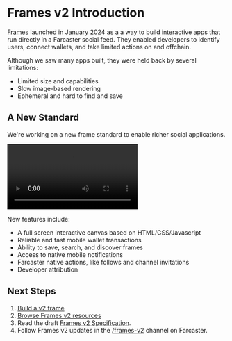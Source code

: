# Frames v2 Introduction

[Frames](../index.md) launched in January 2024 as a a way to build interactive apps that run directly in a Farcaster social feed. They enabled developers to identify users, connect wallets, and take limited actions on and offchain.

Although we saw many apps built, they were held back by several limitations:

- Limited size and capabilities
- Slow image-based rendering
- Ephemeral and hard to find and save

## A New Standard

We're working on a new frame standard to enable richer social applications.

<video width="300" controls>
  <source src="./frames_v2.mp4" type="video/mp4">
</video>

New features include:

- A full screen interactive canvas based on HTML/CSS/Javascript
- Reliable and fast mobile wallet transactions
- Ability to save, search, and discover frames
- Access to native mobile notifications
- Farcaster native actions, like follows and channel invitations
- Developer attribution

## Next Steps

1. [Build a v2 frame](./getting-started)
2. [Browse Frames v2 resources](./resources)
3. Read the draft [Frames v2 Specification](./spec).
4. Follow Frames v2 updates in the [/frames-v2](https://warpcast.com/~/channel/frames-v2) channel on Farcaster.
